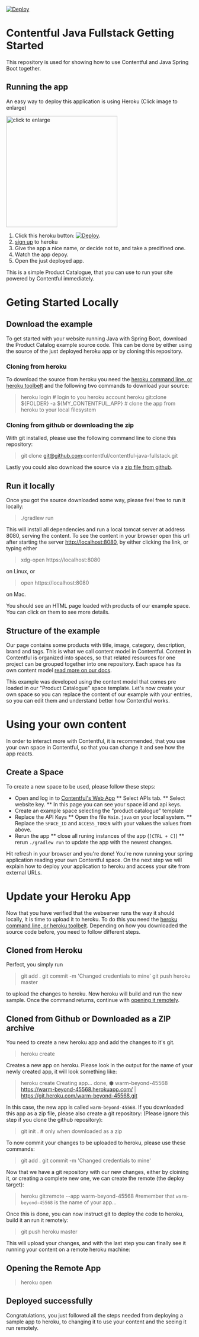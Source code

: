 [![Deploy](https://www.herokucdn.com/deploy/button.svg)](https://heroku.com/deploy)

Contentful Java Fullstack Getting Started
=========================================

This repository is used for showing how to use Contentful and Java Spring Boot together.

## Running the app

An easy way to deploy this application is using Heroku (Click image to enlarge)


<img src="/assets/deploying-to-heroku.gif" alt="click to enlarge" height="300">


1. Click this heroku button: [![Deploy](https://www.herokucdn.com/deploy/button.svg)](https://heroku.com/deploy).
1. [sign up](https://id.heroku.com/signup/www-header) to heroku
1. Give the app a nice name, or decide not to, and take a predifined one.
1. Watch the app depoy.
1. Open the just deployed app.

This is a simple Product Catalogue, that you can use to run your site powered by Contentful immediately.

# Geting Started Locally

## Download the example

To get started with your website running Java with Spring Boot, download the Product Catalog example source code. This can be done by either using the source of the just deployed heroku app or by cloning this repository.

### Cloning from heroku

To download the source from heroku you need the [heroku command line, or heroku toolbelt](https://devcenter.heroku.com/articles/heroku-command-line) and the following two commands to download your source:

> heroku login # login to you heroku account
> heroku git:clone ${FOLDER} -a ${MY_CONTENTFUL_APP} # clone the app from heroku to your local filesystem

### Cloning from github or downloading the zip

With git installed, please use the following command line to clone this repository:

> git clone git@github.com:contentful/contentful-java-fullstack.git

Lastly you could also download the source via a [zip file from github](https://github.com/contentful/contentful-java-fullstack/archive/master.zip).

## Run it locally

Once you got the source downloaded some way, please feel free to run it locally:

> ./gradlew run

This will install all dependencies and run a local tomcat server at address 8080, serving the content. To see the content in your browser open this url after starting the server [http://localhost:8080](http://localhost:8080), by either clicking the link, or typing either

> xdg-open https://localhost:8080

on Linux, or

> open https://localhost:8080

on Mac.

You should see an HTML page loaded with products of our example space. You can click on them to see more details.


## Structure of the example

Our page contains some products with title, image, category, description, brand and tags. This is what we call content model in Contentful.
Content in Contentful is organized into spaces, so that related resources for one project can be grouped together into one repository. Each space has its own content model [read more on our docs](https://www.contentful.com/developers/docs/concepts/data-model/).

This example was developed using the content model that comes pre loaded in our "Product Catalogue" space template.
Let\'s now create your own space so you can replace the content of our example with your entries, so you can edit them and understand better how Contentful works.

# Using your own content

In order to interact more with Contentful, it is recommended, that you use your own space in Contentful, so that you can change it and see how the app reacts.

## Create a Space

To create a new space to be used, please follow these steps:

* Open and log in to [Contentful's Web App](https://app.contentful.com)
** Select APIs tab.
** Select website key.
** In this page you can see your space id and api keys.
* Create an example space selecting the "product catalogue" template
* Replace the API Keys
** Open the file `Main.java` on your local system.
** Replace the `SPACE_ID` and `ACCESS_TOKEN` with your values the values from above.
* Rerun the app
** close all runing instances of the app (`[CTRL + C]`)
** rerun `./gradlew run` to update the app with the newest changes.

Hit refresh in your browser and you\'re done! You\'re now running your spring application reading your own Contentful space.
On the next step we will explain how to deploy your application to heroku and access your site from external URLs.

# Update your Heroku App

Now that you have verified that the webserver runs the way it should locally, it is time to upload it to heroku. To do this you need the [heroku command line, or heroku toolbelt](https://devcenter.heroku.com/articles/heroku-command-line). Depending on how you downloaded the source code before, you need to follow different steps.

## Cloned from Heroku

Perfect, you simply run

> git add .
> git commit -m 'Changed credentials to mine'
> git push heroku master

to upload the changes to heroku. Now heroku will build and run the new sample. Once the command returns, continue with [opening it remotely](#opening-the-remote-app).

## Cloned from Github or Downloaded as a ZIP archive

You need to create a new heroku app and add the changes to it's git.

> heroku create

Creates a new app on heroku. Please look in the output for the name of your newly created app, it will look something like:

> heroku create
> Creating app... done, ⬢ warm-beyond-45568
> https://warm-beyond-45568.herokuapp.com/ | https://git.heroku.com/warm-beyond-45568.git

In this case, the new app is called `warm-beyond-45568`. If you downloaded this app as a zip file, please also create a git repository: (Please ignore this step if you clone the github repository):

> git init . # only when downloaded as a zip

To now commit your changes to be uploaded to heroku, please use these commands:

> git add .
> git commit -m 'Changed credentials to mine'

Now that we have a git repository with our new changes, either by cloining it, or creating a complete new one, we can create the remote (the deploy target):

> heroku git:remote --app warm-beyond-45568 #remember that `warm-beyond-45568` is the name of your app...

Once this is done, you can now instruct git to deploy the code to heroku, build it an run it remotely:

> git push heroku master

This will upload your changes, and with the last step you can finally see it running your content on a remote heroku machine:

## Opening the Remote App

> heroku open

## Deployed successfully

Congratulations, you just followed all the steps needed from deploying a sample app to heroku, to changing it to use your content and the seeing it run remotely.
